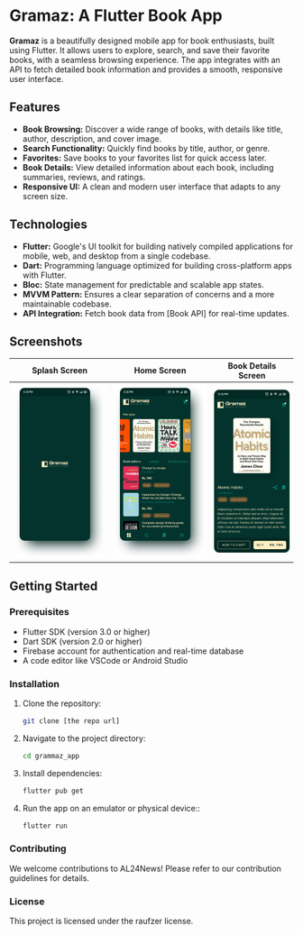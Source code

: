 # Gramaz: A Flutter Book App

**Gramaz** is a beautifully designed mobile app for book enthusiasts, built using Flutter. It allows users to explore, search, and save their favorite books, with a seamless browsing experience. The app integrates with an API to fetch detailed book information and provides a smooth, responsive user interface.

## Features

* **Book Browsing:** Discover a wide range of books, with details like title, author, description, and cover image.
* **Search Functionality:** Quickly find books by title, author, or genre.
* **Favorites:** Save books to your favorites list for quick access later.
* **Book Details:** View detailed information about each book, including summaries, reviews, and ratings.
* **Responsive UI:** A clean and modern user interface that adapts to any screen size.

## Technologies

* **Flutter:** Google's UI toolkit for building natively compiled applications for mobile, web, and desktop from a single codebase.
* **Dart:** Programming language optimized for building cross-platform apps with Flutter.
* **Bloc:** State management for predictable and scalable app states.
* **MVVM Pattern:** Ensures a clear separation of concerns and a more maintainable codebase.
* **API Integration:** Fetch book data from [Book API] for real-time updates.

## Screenshots

| Splash Screen       | Home Screen        | Book Details Screen       |
| ----------------- | ------------------ | ---------------------- |
| ![Splash Screen](./assets/splash_screenshoot.png) | ![Home Screen](./assets/home_screenshot.png) | ![Book Detail ScreenFavorit](./assets/book_details_screenshoot.png) |

## Getting Started

### Prerequisites
* Flutter SDK (version 3.0 or higher)
* Dart SDK (version 2.0 or higher)
* Firebase account for authentication and real-time database
* A code editor like VSCode or Android Studio

### Installation


1. Clone the repository:
   ```bash
   git clone [the repo url]
2. Navigate to the project directory:
   ```bash
   cd grammaz_app
3. Install dependencies:
   ```bash
   flutter pub get

4. Run the app on an emulator or physical device::
   ```bash
   flutter run

### Contributing
We welcome contributions to AL24News! Please refer to our contribution guidelines for details.

### License
This project is licensed under the raufzer license.
